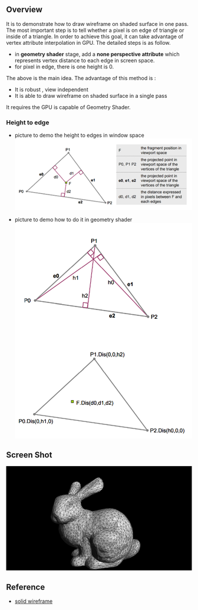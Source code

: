 ## Overview
It is to demonstrate how to draw wireframe on shaded surface in one pass. The most important step is to tell whether a pixel is on edge of triangle or inside of a triangle. In order to achieve this goal, it can take advantage of vertex attribute interpolation in GPU. The detailed steps is as follow.

- in **geometry shader** stage, add a **none perspective attribute** which represents vertex distance to each edge in screen space. 
- for pixel in edge, there is one height  is 0. 

The above is the main idea. The advantage of this method is :

- It is robust , view independent
- It is able to draw wireframe on shaded surface in a single pass

It requires the GPU is capable of Geometry Shader.

### Height to edge

- picture to demo the height to edges in window space
  ![](.\pic.png)
  
- picture to demo how to do it in geometry shader
  ![](.\height-to-edge.png)

## Screen Shot

![solid-wireframe](..\screen\solid-wireframe.png)



## Reference

- [solid wireframe]( https://developer.download.nvidia.com/whitepapers/2007/SDK10/SolidWireframe.pdf)

